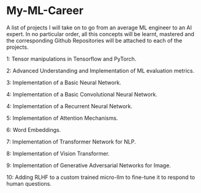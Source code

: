 # My-ML-Career
A list of projects I will take on to go from an average ML engineer to an AI expert.
In no particular order, all this concepts will be learnt, mastered and the corresponding Github Repositories will be attached to each of the projects.

1: Tensor manipulations in Tensorflow and PyTorch.

2: Advanced Understanding and Implementation of ML evaluation metrics.

3: Implementation of a Basic Neural Network.

4: Implementation of a Basic Convolutional Neural Network.

4: Implementation of a Recurrent Neural Network.

5: Implementation of Attention Mechanisms.

6: Word Embeddings.

7: Implementation of Transformer Network for NLP.

8: Implementation of Vision Transformer.

9: Implementation of Generative Adversarial Networks for Image.

10: Adding RLHF to a custom trained micro-llm to fine-tune it to respond to human questions.
